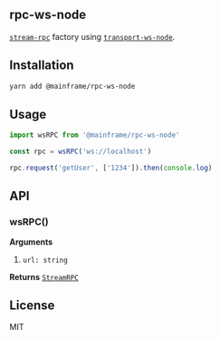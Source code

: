 ## rpc-ws-node

[`stream-rpc`](../stream-rpc) factory using [`transport-ws-node`](../transport-ws-node).

## Installation

```sh
yarn add @mainframe/rpc-ws-node
```

## Usage

```js
import wsRPC from '@mainframe/rpc-ws-node'

const rpc = wsRPC('ws://localhost')

rpc.request('getUser', ['1234']).then(console.log)
```

## API

### wsRPC()

**Arguments**

1.  `url: string`

**Returns** [`StreamRPC`](../stream-rpc)

## License

MIT
